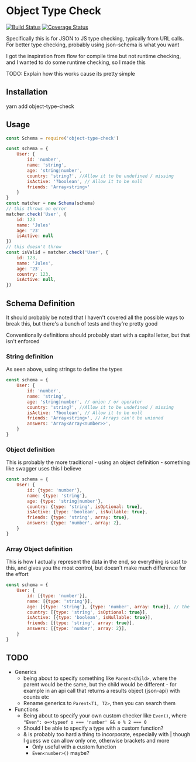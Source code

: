 Object Type Check
=================

[![Build Status](https://travis-ci.org/ayroblu/object-type-check.svg?branch=master)](https://travis-ci.org/ayroblu/object-type-check)
[![Coverage Status](https://coveralls.io/repos/github/ayroblu/object-type-check/badge.svg?branch=master)](https://coveralls.io/github/ayroblu/object-type-check?branch=master)

Specifically this is for JSON to JS type checking, typically from URL calls.
For better type checking, probably using json-schema is what you want

I got the inspiration from flow for compile time but not runtime checking, and I wanted to do some runtime checking, so I made this

TODO: Explain how this works cause its pretty simple

Installation
-------------
yarn add object-type-check

Usage
-----
```javascript
const Schema = require('object-type-check')

const schema = {
    User: {
        id: 'number',
        name: 'string',
        age: 'string|number',
        country: 'string?', //Allow it to be undefined / missing
        isActive: '?boolean', // Allow it to be null
        friends: 'Array<string>'
    }
}
const matcher = new Schema(schema)
// this throws on error
matcher.check('User', {
    id: 123
    name: 'Jules'
    age: '23'
    isActive: null
})
// this doesn't throw
const isValid = matcher.check('User', {
    id: 123,
    name: 'Jules',
    age: '23',
    country: 123,
    isActive: null,
})
```

Schema Definition
-----------------
It should probably be noted that I haven't covered all the possible ways to break this, but there's a bunch of tests and they're pretty good

Conventionally definitions should probably start with a capital letter, but that isn't enforced

### String definition
As seen above, using strings to define the types

```javascript
const schema = {
    User: {
        id: 'number',
        name: 'string',
        age: 'string|number', // union / or operator
        country: 'string?', //Allow it to be undefined / missing
        isActive: '?boolean', // Allow it to be null
        friends: 'Array<string>', // Arrays can't be unioned
        answers: 'Array<Array<number>>',
    }
}
```

### Object definition
This is probably the more traditional - using an object definition - something like swagger uses this I believe

```javascript
const schema = {
    User: {
        id: {type: 'number'},
        name: {type: 'string'},
        age: {type: 'string|number'},
        country: {type: 'string', isOptional: true},
        isActive: {type: 'boolean', isNullable: true},
        friends: {type: 'string', array: true},
        answers: {type: 'number', array: 2},
    }
}
```

### Array Object definition
This is how I actually represent the data in the end, so everything is cast to this, and gives you the most control, but doesn't make much difference for the effort

```javascript
const schema = {
    User: {
        id: [{type: 'number'}],
        name: [{type: 'string'}],
        age: [{type: 'string'}, {type: 'number', array: true}], // the only way to specify an array union type
        country: [{type: 'string', isOptional: true}],
        isActive: [{type: 'boolean', isNullable: true}],
        friends: [{type: 'string', array: true}],
        answers: [{type: 'number', array: 2}],
    }
}
```

TODO
----
* Generics
    * being about to specify something like `Parent<Child>`, where the parent would be the same, but the child would be different - for example in an api call that returns a results object (json-api) with counts etc
    * Rename generics to `Parent<T1, T2>`, then you can search them
* Functions
    * Being about to specify your own custom checker like `Even()`, where `"Even": o=>typeof o === 'number' && o % 2 === 0`
    * Should I be able to specify a type with a custom function?
    * & is probably too hard a thing to incorporate, especially with | though I guess we can allow only one, otherwise brackets and more
        * Only useful with a custom function
        * `Even<number>()` maybe?
